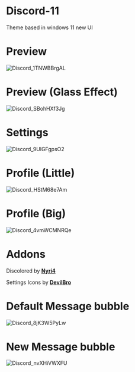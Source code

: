 # Discord-11
Theme based in windows 11 new UI

# Preview
![Discord_1TNWBBrgAL](https://user-images.githubusercontent.com/79029257/158089984-0dce4a61-605c-459f-82c3-388c50129203.png)

# Preview (Glass Effect)
![Discord_SBohHXf3Jg](https://user-images.githubusercontent.com/79029257/158089998-66665d45-44a2-43ba-b5bc-c3994a671762.png)

# Settings
![Discord_9UlGFgpsO2](https://user-images.githubusercontent.com/79029257/158090009-21c8dd71-ecd8-47a3-97bd-8d999d7910b0.png)

# Profile (Little)
![Discord_HStM68e7Am](https://user-images.githubusercontent.com/79029257/158090020-c800e1b7-1b40-43d5-90c7-62c4aace3404.png)

# Profile (Big)
![Discord_4vmWCMNRQe](https://user-images.githubusercontent.com/79029257/158090029-82744df5-4fe5-4fe4-b36e-ba594c6ec700.png)

# Addons
Discolored by **[Nyri4](https://github.com/NYRI4/Discolored)**

Settings Icons by **[DevilBro](https://github.com/mwittrien/BetterDiscordAddons/blob/master/Themes/_res/SettingsIcons.css)**

# Default Message bubble
![Discord_8jK3W5PyLw](https://user-images.githubusercontent.com/79029257/157095586-50f0995e-9878-40f2-964f-6e1864313f0e.png)

# New Message bubble
![Discord_nvXHiVWXFU](https://user-images.githubusercontent.com/79029257/157095553-661735a0-69a1-48b4-adf7-451cea592abc.png)
